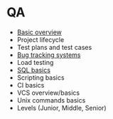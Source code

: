 # QA

- [Basic overview](overview)
- Project lifecycle 
- Test plans and test cases
- [Bug tracking systems](bugtrakers)
- Load testing
- [SQL basics](sql)
- Scripting basics
- CI basics
- VCS overview/basics
- Unix commands basics
- Levels (Junior, Middle, Senior)
